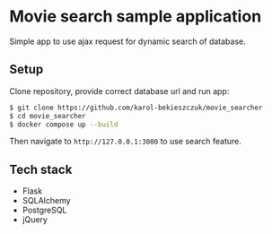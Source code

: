 # Movie search sample application

Simple app to use ajax request for dynamic search of database.

## Setup

Clone repository, provide correct database url and run app:

```sh
$ git clone https://github.com/karol-bekieszczuk/movie_searcher
$ cd movie_searcher
$ docker compose up --build
```

Then navigate to `http://127.0.0.1:3000` to use search feature.

## Tech stack
- Flask
- SQLAlchemy
- PostgreSQL
- jQuery
